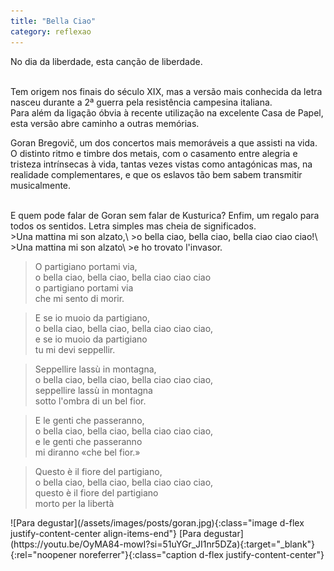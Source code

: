 ```yaml
---
title: "Bella Ciao"
category: reflexao
---
```


No dia da liberdade, esta canção de liberdade.

<br/>
Tem origem nos finais do século XIX, mas a versão mais conhecida da letra nasceu durante a 2ª guerra pela resistência campesina italiana.

<br/>
Para além da ligação óbvia à recente utilização na excelente Casa de Papel, esta versão abre caminho a outras memórias.

Goran Bregovič, um dos concertos mais memoráveis a que assisti na vida.
O distinto ritmo e timbre dos metais, com o casamento entre alegria e tristeza intrínsecas à vida, tantas vezes vistas como antagónicas mas, na realidade complementares, e que os eslavos tão bem sabem transmitir musicalmente.

<br/>
E quem pode falar de Goran sem falar de Kusturica? Enfim, um regalo para todos os sentidos. Letra simples mas cheia de significados.

<br/>
>Una mattina mi son alzato,\
>o bella ciao, bella ciao, bella ciao ciao ciao!\
>Una mattina mi son alzato\
>e ho trovato l'invasor.

>O partigiano portami via,\
>o bella ciao, bella ciao, bella ciao ciao ciao\
>o partigiano portami via\
>che mi sento di morir.

>E se io muoio da partigiano,\
>o bella ciao, bella ciao, bella ciao ciao ciao,\
>e se io muoio da partigiano\
>tu mi devi seppellir.

>Seppellire lassù in montagna,\
>o bella ciao, bella ciao, bella ciao ciao ciao,\
>seppellire lassù in montagna\
>sotto l'ombra di un bel fior.

>E le genti che passeranno,\
>o bella ciao, bella ciao, bella ciao ciao ciao,\
>e le genti che passeranno\
>mi diranno «che bel fior.»

>Questo è il fiore del partigiano,\
>o bella ciao, bella ciao, bella ciao ciao ciao,\
>questo è il fiore del partigiano\
>morto per la libertà

<span class="container d-flex">
<span class="col">
	<span class="row">
		<span class="col-sm">
			<span class="row">![Para degustar](/assets/images/posts/goran.jpg){:class="image d-flex justify-content-center align-items-end"}</span>
			<span class="row">[Para degustar](https://youtu.be/OyMA84-mowI?si=51uYGr_JI1nr5DZa){:target="_blank"}{:rel="noopener noreferrer"}{:class="caption d-flex justify-content-center"}</span>
		</span>
	</span>	
</span>
</span>
